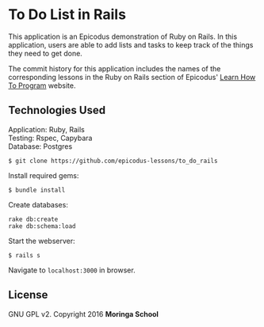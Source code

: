 # To Do List in Rails

This application is an Epicodus demonstration of Ruby on Rails.  In this application, users are able to add lists and tasks to keep track of the things they need to get done.

The commit history for this application includes the names of the corresponding lessons in the Ruby on Rails section of Epicodus'
[Learn How To Program](https://www.learnhowtoprogram.com/table-of-contents) website.

## Technologies Used

Application: Ruby, Rails<br>
Testing: Rspec, Capybara<br>
Database: Postgres

```
$ git clone https://github.com/epicodus-lessons/to_do_rails
```

Install required gems:
```
$ bundle install
```

Create databases:
```
rake db:create
rake db:schema:load
```

Start the webserver:
```
$ rails s
```

Navigate to `localhost:3000` in browser.

License
-------

GNU GPL v2. Copyright 2016 **Moringa School**
